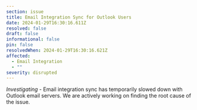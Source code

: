 ```yaml
---
section: issue
title: Email Integration Sync for Outlook Users
date: 2024-01-29T16:30:16.611Z
resolved: false
draft: false
informational: false
pin: false
resolvedWhen: 2024-01-29T16:30:16.621Z
affected:
  - Email Integration
  - ""
severity: disrupted
---
```

*Investigating* - Email integration sync has temporarily slowed down with Outlook email servers. We are actively working on finding the root cause of the issue.